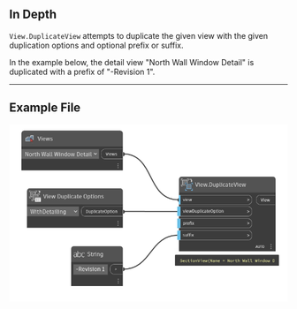 ## In Depth
`View.DuplicateView` attempts to duplicate the given view with the given duplication options and optional prefix or suffix.

In the example below, the detail view "North Wall Window Detail" is duplicated with a prefix of "-Revision 1".
___
## Example File

![View.DuplicateView](./Revit.Elements.Views.View.DuplicateView_img.jpg)